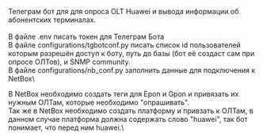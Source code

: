 Телеграм бот для для опроса OLT Huawei и вывода информации об абонентских терминалах.\
\
В файле .env писать токен для Телеграм Бота\
В файле configurations/tgbotconf.py писать список id пользователей которым разрешён доступ к боту, путь до базы (бот её создаст сам при опросе ОЛТов), и SNMP community.\
В файле configurations/nb_conf.py заполнить данные для подключения к NetBox\

В NetBox необходимо создать теги для Epon и Gpon и привязать их нужным ОЛТам, которые необходимо "опрашивать".\
Так же в NetBox необходимо создать платформу и привзать к ОЛТам, в данном случае платформа должна содержать слово "huawei", так бот понимает, что перед ним huawei.\

